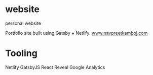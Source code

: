 # website
personal website

Portfolio site built using Gatsby + Netlify.
www.navpreetkamboj.com

# Tooling
Netlify
GatsbyJS
React Reveal
Google Analytics
